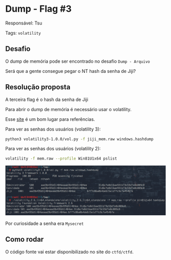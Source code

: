 # Dump - Flag #3

Responsável: Tsu

Tags: `volatility`

## Desafio

O dump de memória pode ser encontrado no desafio `Dump - Arquivo`

Será que a gente consegue pegar o NT hash da senha de Jiji?

## Resolução proposta

A terceira flag é o hash da senha de Jiji

Para abrir o dump de memória é necessário usar o volatility.

Esse [site](https://book.hacktricks.xyz/generic-methodologies-and-resources/basic-forensic-methodology/memory-dump-analysis/volatility-cheatsheet) é um bom lugar para referências.

Para ver as senhas dos usuários (volatility 3):

```sh
python3 volatility3-1.0.0/vol.py -f jiji_mem.raw windows.hashdump
```

Para ver as senhas dos usuários (volatility 2):

```sh
volatility -f mem.raw --profile Win81U1x64 pslist
```

![imagem](FLAG.png)

Por curiosidade a senha era `Mysecret`

## Como rodar

O código fonte vai estar disponibilizado no site do `ctfd/ctfd`.

